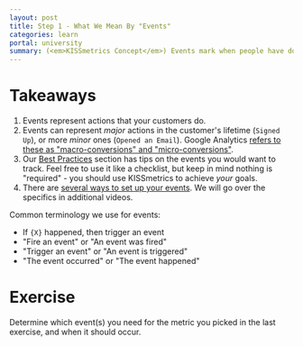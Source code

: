 ```yaml
---
layout: post
title: Step 1 - What We Mean By "Events"
categories: learn
portal: university
summary: (<em>KISSmetrics Concept</em>) Events mark when people have done something meaningful.
---
```

<div id="wistia_ftl871nnps" class="wistia_embed wistia-embed" data-video-width="640" data-video-height="400">
</div>

# Takeaways

1. Events represent actions that your customers do.
2. Events can represent *major* actions in the customer's lifetime (`Signed Up`), or more *minor* ones (`Opened an Email`). Google Analytics [refers to these as "macro-conversions" and "micro-conversions"][ga-conversions].
3. Our [Best Practices][best-practices] section has tips on the events you would want to track. Feel free to use it like a checklist, but keep in mind nothing is "required" - you should use KISSmetrics to achieve *your* goals.
4. There are [several ways to set up your events][ways-to-send-data]. We will go over the specifics in additional videos.

Common terminology we use for events:

* If `{X}` happened, then trigger an event
* "Fire an event" or "An event was fired"
* "Trigger an event" or "An event is triggered"
* "The event occurred" or "The event happened"

# Exercise

<div class="alert alert-success alert-block">
Determine which event(s) you need for the metric you picked in the last exercise, and when it should occur.
</div>

[ga-conversions]: https://support.google.com/analytics/answer/2665457?hl=en&ref_topic=2665176&rd=1
[best-practices]: /best-practices
[ways-to-send-data]: /getting-started/ways-to-send-us-data